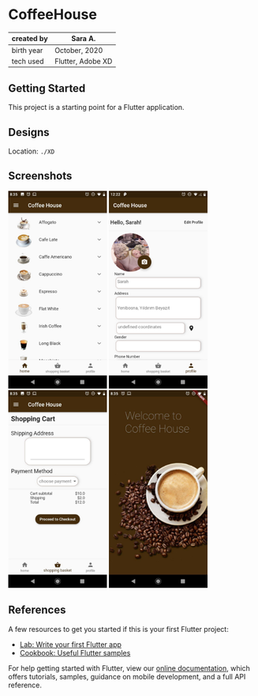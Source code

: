 # CoffeeHouse

| created by | Sara A. |
|---|---|
| birth year | October, 2020 |
| tech used | Flutter, Adobe XD |

## Getting Started

This project is a starting point for a Flutter application.

## Designs

Location: `./XD`

## Screenshots
<p float="left">
  <img src="ss\homePage.jpg" width="200" />
  <img src="ss\profilePage.png" width="200" /> 
  <img src="ss\shoppingCart.jpg" width="200" /> 
  <img src="ss\startScreen.jpg" width="200" /> 
</p>


## References
A few resources to get you started if this is your first Flutter project:

- [Lab: Write your first Flutter app](https://flutter.dev/docs/get-started/codelab)
- [Cookbook: Useful Flutter samples](https://flutter.dev/docs/cookbook)

For help getting started with Flutter, view our
[online documentation](https://flutter.dev/docs), which offers tutorials,
samples, guidance on mobile development, and a full API reference.
